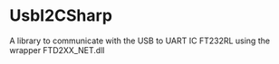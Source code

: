 # UsbI2CSharp
A library to communicate with the USB to UART IC FT232RL using the wrapper FTD2XX_NET.dll
